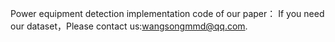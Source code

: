 Power equipment detection implementation code of our paper：
If you need our dataset，Please contact us:wangsongmmd@qq.com.
